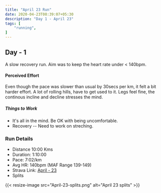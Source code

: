 ```yaml
---
title: "April 23 Run"
date: 2020-04-23T08:39:07+05:30
description: "Day 1 - April 23"
tags: [
    "running",
]
---
```


## Day - 1

A slow recovery run. Aim was to keep the heart rate under < 140bpm. 

#### Perceived Effort

Even though the pace was slower than usual by 30secs per km, it felt a bit harder effort. A lot of rolling hills, have to get used to it. Legs feel fine, the continous incline and decline stresses the mind. 

##### Things to Work

* It's all in the mind. Be OK with being uncomfortable.
* Recovery -- Need to work on streching.


### Run Details
* Distance 10:00 Kms
* Duration: 1:10:00
* Pace: 7:02/km
* Avg HR: 140bpm (MAF Range 139-149)
* Strava Link: [April - 23](https://www.strava.com/activities/3338845471)
* Splits

{{< resize-image src="April-23-splits.png" alt="April 23 splits" >}}
